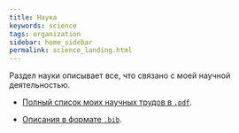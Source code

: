 ```yaml
---
title: Наука
keywords: science
tags: organization
sidebar: home_sidebar
permalink: science_landing.html
---
```


Раздел науки описывает все, что связано с моей научной деятельностью.

- [Полный список моих научных трудов в `.pdf`](https://github.com/konstantin-morenko/list-of-scholarly-writings/blob/travis/konstantin-morenko.pdf).

- [Описания в формате `.bib`](https://github.com/konstantin-morenko/list-of-scholarly-writings/blob/master/konstantin-morenko.org).
